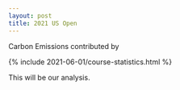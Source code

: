 ```yaml
---
layout: post
title: 2021 US Open
---
```


Carbon Emissions contributed by

{% include 2021-06-01/course-statistics.html %}

This will be our analysis.
